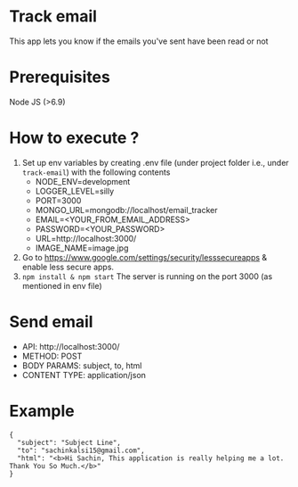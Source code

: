 # Track email
This app lets you know if the emails you've sent have been read or not
# Prerequisites
Node JS (>6.9)
# How to execute ?
1. Set up env variables by creating .env file (under project folder i.e., under `track-email`) with the following contents
	 * NODE_ENV=development
	 * LOGGER_LEVEL=silly
	 * PORT=3000
	 * MONGO_URL=mongodb://localhost/email_tracker
	 * EMAIL=<YOUR_FROM_EMAIL_ADDRESS>
	 * PASSWORD=<YOUR_PASSWORD>
	 * URL=http://localhost:3000/
	 * IMAGE_NAME=image.jpg
2. Go to https://www.google.com/settings/security/lesssecureapps & enable less secure apps.
3. ```npm install & npm start``` The server is running on the port 3000 (as mentioned in env file)
# Send email
- API: http://localhost:3000/
- METHOD: POST
- BODY PARAMS: subject, to, html
- CONTENT TYPE: application/json
# Example
  ```
  {
	"subject": "Subject Line",
	"to": "sachinkalsi15@gmail.com",
	"html": "<b>Hi Sachin, This application is really helping me a lot. Thank You So Much.</b>"
 }
```
